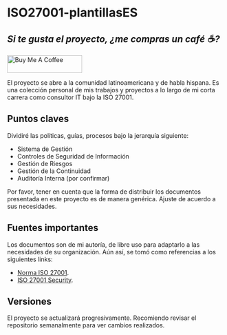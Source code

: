 # ISO27001-plantillasES

## _Si te gusta el proyecto, ¿me compras un café ☕?_ 
<a href="https://www.buymeacoffee.com/ancashino" target="_blank"><img src="https://cdn.buymeacoffee.com/buttons/default-orange.png" alt="Buy Me A Coffee" height="41" width="174"></a>


El proyecto se abre a la comunidad latinoamericana y de habla hispana. Es una colección personal de mis trabajos y proyectos a lo largo de mi corta carrera como consultor IT bajo la ISO 27001.

## Puntos claves

Dividiré las políticas, guías, procesos bajo la jerarquía siguiente:

- Sistema de Gestión
- Controles de Seguridad de Información
- Gestión de Riesgos
- Gestión de la Continuidad
- Auditoría Interna (por confirmar)

Por favor, tener en cuenta que la forma de distribuir los documentos presentada en este proyecto es de manera genérica. Ajuste de acuerdo a sus necesidades.

## Fuentes importantes

Los documentos son de mi autoría, de libre uso para adaptarlo a las necesidades de su organización. Aún así, se tomó como referencias a los siguientes links:

- [Norma ISO 27001](http://www.iso.org/iso/iso27001).
- [ISO 27001 Security](http://www.iso27001security.com/html/27001.html).

## Versiones

El proyecto se actualizará progresivamente. Recomiendo revisar el repositorio semanalmente para ver cambios realizados.
